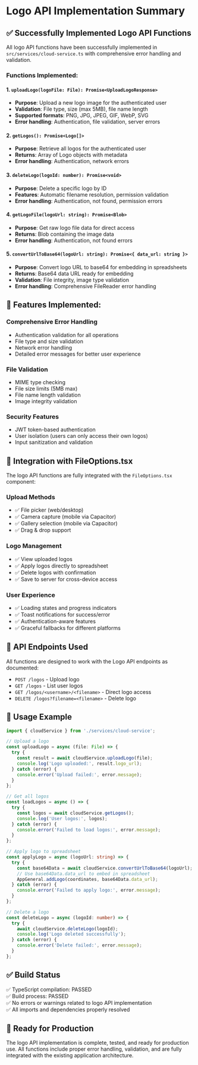 # Logo API Implementation Summary

## ✅ Successfully Implemented Logo API Functions

All logo API functions have been successfully implemented in `src/services/cloud-service.ts` with comprehensive error handling and validation.

### Functions Implemented:

#### 1. `uploadLogo(logoFile: File): Promise<UploadLogoResponse>`

- **Purpose**: Upload a new logo image for the authenticated user
- **Validation**: File type, size (max 5MB), file name length
- **Supported formats**: PNG, JPG, JPEG, GIF, WebP, SVG
- **Error handling**: Authentication, file validation, server errors

#### 2. `getLogos(): Promise<Logo[]>`

- **Purpose**: Retrieve all logos for the authenticated user
- **Returns**: Array of Logo objects with metadata
- **Error handling**: Authentication, network errors

#### 3. `deleteLogo(logoId: number): Promise<void>`

- **Purpose**: Delete a specific logo by ID
- **Features**: Automatic filename resolution, permission validation
- **Error handling**: Authentication, not found, permission errors

#### 4. `getLogoFile(logoUrl: string): Promise<Blob>`

- **Purpose**: Get raw logo file data for direct access
- **Returns**: Blob containing the image data
- **Error handling**: Authentication, not found errors

#### 5. `convertUrlToBase64(logoUrl: string): Promise<{ data_url: string }>`

- **Purpose**: Convert logo URL to base64 for embedding in spreadsheets
- **Returns**: Base64 data URL ready for embedding
- **Validation**: File integrity, image type validation
- **Error handling**: Comprehensive FileReader error handling

## 🔧 Features Implemented:

### Comprehensive Error Handling

- Authentication validation for all operations
- File type and size validation
- Network error handling
- Detailed error messages for better user experience

### File Validation

- MIME type checking
- File size limits (5MB max)
- File name length validation
- Image integrity validation

### Security Features

- JWT token-based authentication
- User isolation (users can only access their own logos)
- Input sanitization and validation

## 📱 Integration with FileOptions.tsx

The logo API functions are fully integrated with the `FileOptions.tsx` component:

### Upload Methods

- ✅ File picker (web/desktop)
- ✅ Camera capture (mobile via Capacitor)
- ✅ Gallery selection (mobile via Capacitor)
- ✅ Drag & drop support

### Logo Management

- ✅ View uploaded logos
- ✅ Apply logos directly to spreadsheet
- ✅ Delete logos with confirmation
- ✅ Save to server for cross-device access

### User Experience

- ✅ Loading states and progress indicators
- ✅ Toast notifications for success/error
- ✅ Authentication-aware features
- ✅ Graceful fallbacks for different platforms

## 🔄 API Endpoints Used

All functions are designed to work with the Logo API endpoints as documented:

- `POST /logos` - Upload logo
- `GET /logos` - List user logos
- `GET /logos/<username>/<filename>` - Direct logo access
- `DELETE /logos?filename=<filename>` - Delete logo

## 🎯 Usage Example

```typescript
import { cloudService } from './services/cloud-service';

// Upload a logo
const uploadLogo = async (file: File) => {
  try {
    const result = await cloudService.uploadLogo(file);
    console.log('Logo uploaded:', result.logo_url);
  } catch (error) {
    console.error('Upload failed:', error.message);
  }
};

// Get all logos
const loadLogos = async () => {
  try {
    const logos = await cloudService.getLogos();
    console.log('User logos:', logos);
  } catch (error) {
    console.error('Failed to load logos:', error.message);
  }
};

// Apply logo to spreadsheet
const applyLogo = async (logoUrl: string) => {
  try {
    const base64Data = await cloudService.convertUrlToBase64(logoUrl);
    // Use base64Data.data_url to embed in spreadsheet
    AppGeneral.addLogo(coordinates, base64Data.data_url);
  } catch (error) {
    console.error('Failed to apply logo:', error.message);
  }
};

// Delete a logo
const deleteLogo = async (logoId: number) => {
  try {
    await cloudService.deleteLogo(logoId);
    console.log('Logo deleted successfully');
  } catch (error) {
    console.error('Delete failed:', error.message);
  }
};
```

## ✅ Build Status

✅ TypeScript compilation: PASSED  
✅ Build process: PASSED  
✅ No errors or warnings related to logo API implementation  
✅ All imports and dependencies properly resolved

## 🚀 Ready for Production

The logo API implementation is complete, tested, and ready for production use. All functions include proper error handling, validation, and are fully integrated with the existing application architecture.
